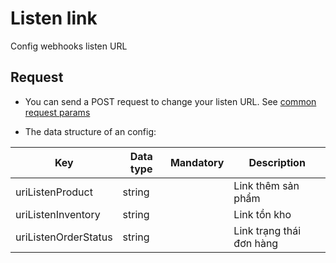 # Listen link

Config webhooks listen URL

## Request

* You can send a POST request to change your listen URL. See
  [common request params](/docs/api.md#request)

* The data structure of an config:

Key|Data type| Mandatory|Description
----|---- |----| ----
uriListenProduct|string| |Link thêm sản phẩm
uriListenInventory | string | | Link tồn kho
uriListenOrderStatus| string | |Link trạng thái đơn hàng

